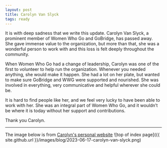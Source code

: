 ```yaml
---
layout: post
title: Carolyn Van Slyck
tags: ready
---
```

It is with deep sadness that we write this update. Carolyn Van Slyck, a prominent member of Women Who Go and GoBridge, has passed away. She gave immense value to the organization, but more than that, she was a wonderful person to work with and this loss is felt deeply throughout the community.
<!--more-->

When Women Who Go had a change of leadership, Carolyn was one of the first to volunteer to help run the organization. Whenever you needed anything, she would make it happen. She had a lot on her plate, but wanted to make sure GoBridge and WWG were supported and nourished. She was involved in everything, very communicative and helpful wherever she could be.

It is hard to find people like her, and we feel very lucky to have been able to work with her. She was an integral part of Women Who Go, and it wouldn’t be where it is today without her support and contributions.

Thank you Carolyn.

---
The image below is from [Carolyn's personal website](https://web.archive.org/web/20230328144132/https://carolynvanslyck.com/) 
![top of index page]({{ site.github.url }}/images/blog/2023-06-17-carolyn-van-slyck.png)
